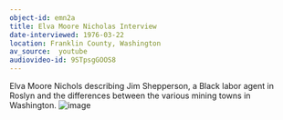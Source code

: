 ```yaml
---
object-id: emn2a
title: Elva Moore Nicholas Interview   
date-interviewed: 1976-03-22
location: Franklin County, Washington
av_source:  youtube
audiovideo-id: 9STpsgGOOS8
---
```


Elva Moore Nichols describing Jim Shepperson, a Black labor agent in Roslyn and the differences between the various mining towns in Washington. ![image](https://user-images.githubusercontent.com/85772373/166089564-7903cb90-8810-4457-afa0-c1e0e81b5ebb.png)
